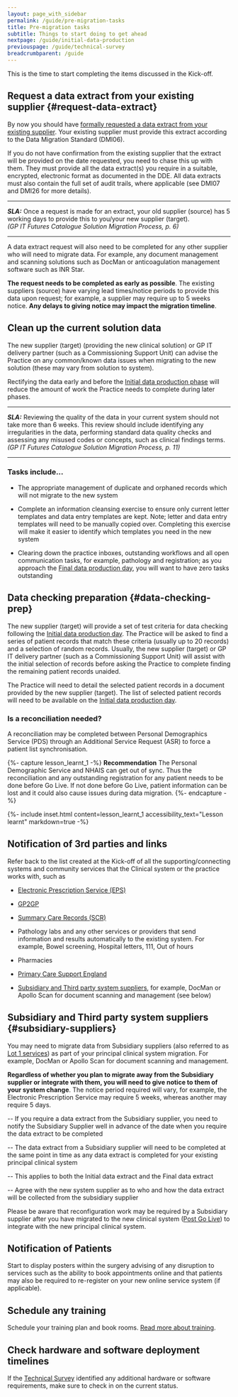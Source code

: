 ```yaml
---
layout: page_with_sidebar
permalink: /guide/pre-migration-tasks
title: Pre-migration tasks
subtitle: Things to start doing to get ahead
nextpage: /guide/initial-data-production
previouspage: /guide/technical-survey
breadcrumbparent: /guide
---
```


This is the time to start completing the items discussed in the Kick-off.


## Request a data extract from your existing supplier {#request-data-extract}

By now you should have [formally requested a data extract from your existing supplier](/prm-practice-migration/guide/get-started#request-data-extract). Your existing supplier must provide this extract according to the Data Migration Standard (DMI06). 
<!-- [UPLIFT] added reference to Data Migration Standard -->
If you do not have confirmation from the existing supplier that the extract will be provided on the date requested, you need to chase this up with them. They must provide all the data extract(s) you require in a suitable, encrypted, electronic format as documented in the DDE. All data extracts must also contain the full set of audit trails, where applicable (see DMI07 and DMI26 for more details).

* * *
**_SLA:_**  Once a request is made for an extract, your old supplier (source) has 5 working days to provide this to you/your new supplier (target).
<br><em>(GP IT Futures Catalogue Solution Migration Process, p. 6)</em>
* * *
<!-- [UPLIFT] added reference to the Supplier SLA in terms of responding to queries from a Migration Management Agent -->

<!--The DDE is the 'Documented Data Extract' that shows what physical data is to be included in the extract and its format and structure (see DMI02).
 [UPLIFT] added reference to the Supplier SLA in terms of responding to a request for an extract -->

A data extract request will also need to be completed for any other supplier who will need to migrate data. For example, any document management and scanning solutions such as DocMan or anticoagulation management software such as INR Star.

__The request needs to be completed as early as possible__. The existing suppliers (source) have varying lead times/notice periods to provide this data upon request; for example, a supplier may require up to 5 weeks notice. __Any delays to giving notice may impact the migration timeline__.

## Clean up the current solution data

The new supplier (target) (providing the new clinical solution) or GP IT delivery partner (such as a Commissioning Support Unit) can advise the Practice on any common/known data issues when migrating to the new solution (these may vary from solution to system). 

Rectifying the data early and before the [Initial data production phase](initial-data-production) will reduce the amount of work the Practice needs to complete during later phases.

* * * 
**_SLA:_**  Reviewing the quality of the data in your current system should not take more than 6 weeks. This review should include identifying any irregularities in the data, performing standard data quality checks and assessing any misused codes or concepts, such as clinical findings terms.
<br><em>(GP IT Futures Catalogue Solution Migration Process, p. 11)</em>
* * *

<!-- [UPLIFT] added reference to Step 4 SLA from the Ancillary Document -->
<!-- [GAP] need to check whether 'Source Solution data quality review' is the same activity as 'Clean up the current system data' i.e. is the SLA here in the right place? -->

### Tasks include...

* The appropriate management of duplicate and orphaned records which will not migrate to the new system


* Complete an information cleansing exercise to ensure only current letter templates and data entry templates are kept. Note; letter and data entry templates will need to be manually copied over. Completing this exercise will make it easier to identify which templates you need in the new system


* Clearing down the practice inboxes, outstanding workflows and all open communication tasks, for example, pathology and registration;  as you approach the [Final data production day](/prm-practice-migration/guide/cutover-and-go-live#final-data-production), you will want to have zero tasks outstanding



## Data checking preparation {#data-checking-prep}

The new supplier (target) will provide a set of test criteria for data checking following the [Initial data production day](initial-data-production). The Practice will be asked to find a series of patient records that match these criteria (usually up to 20 records) and a selection of random records. Usually, the new supplier (target) or GP IT delivery partner (such as a Commissioning Support Unit) will assist with the initial selection of records before asking the Practice to complete finding the remaining patient records unaided.

The Practice will need to detail the selected patient records in a document provided by the new supplier (target). The list of selected patient records will need to be available on the [Initial data production day](initial-data-production).


### Is a reconciliation needed?

A reconciliation may be completed between Personal Demographics Service (PDS) through an Additional Service Request (ASR) to force a patient list synchronisation.

{%- capture lesson_learnt_1 -%}
__Recommendation__ The Personal Demographic Service and NHAIS can get out of sync. Thus the reconciliation and any outstanding registration for any patient needs to be done before Go Live. If not done before Go Live, patient information can be lost and it could also cause issues during data migration.
{%- endcapture -%}

{%- include inset.html content=lesson_learnt_1 accessibility_text="Lesson learnt" markdown=true -%}


## Notification of 3rd parties and links

Refer back to the list created at the Kick-off of all the supporting/connecting systems and community services that the Clinical system or the practice works with, such as

* [Electronic Prescription Service (EPS)](https://digital.nhs.uk/services/electronic-prescription-service)


* [GP2GP](https://digital.nhs.uk/services/gp2gp)


* [Summary Care Records (SCR)](https://digital.nhs.uk/services/summary-care-records-scr)


* Pathology labs and any other services or providers that send information and results automatically to the existing system. For example, Bowel screening, Hospital letters, 111, Out of hours


* Pharmacies


* [Primary Care Support England](https://pcse.england.nhs.uk/)


* [Subsidiary and Third party system suppliers](/prm-practice-migration/guide/pre-migration-tasks#subsidiary-suppliers), for example, DocMan or Apollo Scan for document scanning and management (see below)



## Subsidiary and Third party system suppliers {#subsidiary-suppliers}

You may need to migrate data from Subsidiary suppliers (also referred to as [Lot 1 services](https://digital.nhs.uk/services/gp-systems-of-choice/gpsoc-services#lot-1-gp-principal-clinical-systems-and-subsidiary-modules)) as part of your principal clinical system migration. For example, DocMan or Apollo Scan for document scanning and management. 

__Regardless of whether you plan to migrate away from the Subsidiary supplier or integrate with them, you will need to give notice to them of your system change__. The notice period required will vary, for example, the Electronic Prescription Service may require 5 weeks, whereas another may require 5 days. 

   -- If you require a data extract from the Subsidiary supplier, you need to notify the Subsidiary Supplier well in advance of the date when you require the data extract to be completed

   -- The data extract from a Subsidiary supplier will need to be completed at the same point in time as any data extract is completed for your existing principal clinical system

   -- This applies to both the Initial data extract and the Final data extract

   -- Agree with the new system supplier as to who and how the data extract will be collected from the subsidiary supplier

Please be aware that reconfiguration work may be required by a Subsidiary supplier after you have migrated to the new clinical system ([Post Go Live](post-go-live)) to integrate with the new principal clinical system.


## Notification of Patients
Start to display posters within the surgery advising of any disruption to services such as the ability to book appointments online and that patients may also be required to re-register on your new online service system (if applicable). 

## Schedule any training

Schedule your training plan and book rooms. [Read more about training](training). 

## Check hardware and software deployment timelines

If the [Technical Survey](technical-survey) identified any additional hardware or software requirements, make sure to check in on the current status.
